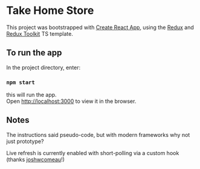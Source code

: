 # Take Home Store

This project was bootstrapped with [Create React App](https://github.com/facebook/create-react-app), using the [Redux](https://redux.js.org/) and [Redux Toolkit](https://redux-toolkit.js.org/) TS template.

## To run the app

In the project directory, enter:

### `npm start`

this will run the app.\
Open [http://localhost:3000](http://localhost:3000) to view it in the browser.

## Notes

The instructions said pseudo-code, but with modern frameworks why not just prototype?

Live refresh is currently enabled with short-polling via a custom hook (thanks [joshwcomeau](https://www.joshwcomeau.com/snippets/react-hooks/use-interval/)!)
